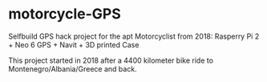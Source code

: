 # motorcycle-GPS
Selfbuild GPS hack project for the apt Motorcyclist from 2018: Rasperry Pi 2 + Neo 6 GPS + Navit + 3D printed Case

This project started in 2018 after a 4400 kilometer bike ride to Montenegro/Albania/Greece and back.
